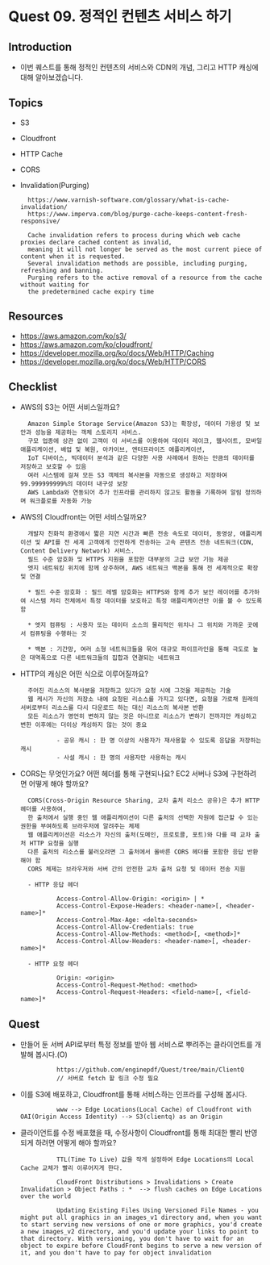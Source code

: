 # Quest 09. 정적인 컨텐츠 서비스 하기

## Introduction
* 이번 퀘스트를 통해 정적인 컨텐츠의 서비스와 CDN의 개념, 그리고 HTTP 캐싱에 대해 알아보겠습니다.

## Topics
* S3
* Cloudfront
* HTTP Cache
* CORS
* Invalidation(Purging)

        https://www.varnish-software.com/glossary/what-is-cache-invalidation/
        https://www.imperva.com/blog/purge-cache-keeps-content-fresh-responsive/
        
        Cache invalidation refers to process during which web cache proxies declare cached content as invalid, 
        meaning it will not longer be served as the most current piece of content when it is requested.
        Several invalidation methods are possible, including purging, refreshing and banning.
        Purging refers to the active removal of a resource from the cache without waiting for 
        the predetermined cache expiry time

## Resources
* https://aws.amazon.com/ko/s3/
* https://aws.amazon.com/ko/cloudfront/
* https://developer.mozilla.org/ko/docs/Web/HTTP/Caching
* https://developer.mozilla.org/ko/docs/Web/HTTP/CORS


## Checklist
* AWS의 S3는 어떤 서비스일까요?

        Amazon Simple Storage Service(Amazon S3)는 확장성, 데이터 가용성 및 보안과 성능을 제공하는 객체 스토리지 서비스. 
        구모 업종에 상관 없이 고객이 이 서비스를 이용하여 데이터 레이크, 웹사이트, 모바일 애플리케이션, 배업 및 복원, 아카이브, 엔터프라이즈 애플리케이션, 
        IoT 디바이스, 빅데이터 분석과 같은 다양한 사용 사례에서 원하는 만큼의 데이터를 저장하고 보호할 수 있음
        여러 시스템에 걸쳐 모든 S3 객체의 복사본을 자동으로 생성하고 저장하여 99.999999999%의 데이터 내구성 보장
        AWS Lambda와 연동되어 추가 인프라를 관리하지 않고도 활동을 기록하여 알림 정의하며 워크플로를 자동화 가능

* AWS의 Cloudfront는 어떤 서비스일까요?

        개발자 친화적 환경에서 짧은 지연 시간과 빠른 전송 속도로 데이터, 동영상, 애플리케이션 및 API를 전 세계 고객에게 안전하게 전송하는 고속 콘텐츠 전송 네트워크(CDN, Content Delivery Network) 서비스.
        필드 수준 암호화 및 HTTPS 지원을 포함한 대부분의 고급 보안 기능 제공
        엣지 네트워킹 위치에 함께 상주하며, AWS 네트워크 백본을 통해 전 세계적으로 확장 및 연결

        * 필드 수준 암호화 : 필드 레벨 암호화는 HTTPS와 함께 추가 보안 레이어를 추가하여 시스템 처리 전체에서 특정 데이터를 보호하고 특정 애플리케이션만 이를 볼 수 있도록 함

        * 엣지 컴퓨팅 : 사용자 또는 데이터 소스의 물리적인 위치나 그 위치와 가까운 곳에서 컴퓨팅을 수행하는 것
        
        * 백본 : 기간망, 여러 소형 네트워크들을 묶어 대규모 파이프라인을 통해 극도로 높은 대역폭으로 다른 네트워크들의 집합과 연결되는 네트워크

* HTTP의 캐싱은 어떤 식으로 이루어질까요?

        주어진 리소스의 복사본을 저장하고 있다가 요청 시에 그것을 제공하는 기술
        웹 케시가 자신의 저장소 내에 요청된 리소스를 가지고 있다면, 요청을 가로채 원래의 서버로부터 리소스를 다시 다운로드 하는 대신 리소스의 복사본 반환
        모든 리소스가 영언히 변하지 않는 것은 아니므로 리소스가 변하기 전까지만 캐싱하고 변한 이후에는 더이상 캐싱하지 않는 것이 중요

                - 공유 캐시 : 한 명 이상의 사용자가 재사용할 수 있도록 응답을 저장하는 캐시
                - 사설 캐시 : 한 명의 사용자만 사용하는 캐시


* CORS는 무엇인가요? 어떤 헤더를 통해 구현되나요? EC2 서버나 S3에 구현하려면 어떻게 해야 할까요?

        CORS(Cross-Origin Resource Sharing, 교차 출처 리소스 공유)은 추가 HTTP 헤더를 사용하여, 
        한 출처에서 실행 중인 웹 애플리케이션이 다른 출처의 선택한 자원에 접근할 수 있는 권한을 부여하도록 브라우저에 알려주는 체제
        웹 애플리케이션은 리소스가 자신의 출처(도메인, 프로토콜, 포트)와 다를 때 교차 출처 HTTP 요청을 실행
        다른 출처의 리소스를 불러오려면 그 출처에서 올바른 CORS 헤더를 포함한 응답 반환해야 함
        CORS 체제는 브라우저와 서버 간의 안전한 교차 출처 요청 및 데이터 전송 지원

        - HTTP 응답 헤더

                Access-Control-Allow-Origin: <origin> | *
                Access-Control-Expose-Headers: <header-name>[, <header-name>]*
                Access-Control-Max-Age: <delta-seconds>
                Access-Control-Allow-Credentials: true
                Access-Control-Allow-Methods: <method>[, <method>]*
                Access-Control-Allow-Headers: <header-name>[, <header-name>]*

        - HTTP 요청 헤더

                Origin: <origin>
                Access-Control-Request-Method: <method>
                Access-Control-Request-Headers: <field-name>[, <field-name>]*

## Quest
* 만들어 둔 서버 API로부터 특정 정보를 받아 웹 서비스로 뿌려주는 클라이언트를 개발해 봅시다.(O)

                https://github.com/enginepdf/Quest/tree/main/ClientQ
                // 서버로 fetch 할 링크 수정 필요

* 이를 S3에 배포하고, Cloudfront를 통해 서비스하는 인프라를 구성해 봅시다.

                www --> Edge Locations(Local Cache) of Cloudfront with OAI(Origin Access Identity) --> S3(clientq) as an Origin

* 클라이언트를 수정 배포했을 때, 수정사항이 Cloudfront를 통해 최대한 빨리 반영되게 하려면 어떻게 해야 할까요?

                TTL(Time To Live) 값을 작게 설정하여 Edge Locations의 Local Cache 교체가 빨리 이루어지게 한다.

                CloudFront Distributions > Invalidations > Create Invalidation > Object Paths : *  --> flush caches on Edge Locations over the world

                Updating Existing Files Using Versioned File Names - you might put all graphics in an images_v1 directory and, when you want to start serving new versions of one or more graphics, you'd create a new images_v2 directory, and you'd update your links to point to that directory. With versioning, you don't have to wait for an object to expire before CloudFront begins to serve a new version of it, and you don't have to pay for object invalidation
